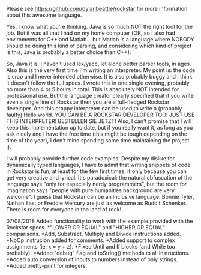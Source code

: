 Please see https://github.com/dylanbeattie/rockstar for more information about this awesome language.

Yes, I know what you're thinking. Java is so much NOT the right tool for the job. But it was all that I had on my home computer (OK, so I also had enviroments for C++ and Matlab... but Matlab is a language where NOBODY should be doing this kind of parsing, and considering which kind of project is this, Java is probably a better choice than C++).

So, Java it is. I haven't used lex/yacc, let alone better parser tools, in ages. Also this is the very first time I'm writing an interpreter. My point is: the code is crap and I never intended otherwise. It is also probably buggy and I think it doesn't follow the full specs. I wrote this in one single evening, probably no more than 4 or 5 hours in total. This is absolutely NOT intended for professional use. But the language creator clearly specified that if you write even a single line of Rockstar then you are a full-fledged Rockstar developer. And this crappy interpreter can be used to write a (probably faulty) Hello world. YOU CAN BE A ROCKSTAR DEVELOPER TOO! JUST USE THIS INTERPRETER! BESTELLEN SIE JETZT! Also, I can't promise that I will keep this implementation up to date, but if you really want it, as long as you ask nicely and I have the free time (this might be tough depending on the time of the year), I don't mind spending some time maintaining the project :).

I will probably provide further code examples. Despite my dislike for dynamically typed languages, I have to admit that writing snippets of code in Rockstar is fun, at least for the few first times, if only because you can get very creative and lyrical. It's paradoxical: the natural obfuscation of the language says "only for especially nerdy programmers", but the room for imagination says "people with pure humanities background are very welcome". I guess that Rockstar can be an inclusive language: Bonnie Tyler, Nathan East or Freddie Mercury are just as welcome as Rudolf Schenker. There is room for everyone in the land of rock!

07/08/2018 Added functionality to work with the example provided with the Rockstar specs.
*"LOWER OR EQUAL" and "HIGHER OR EQUAL" comparisons.
*Add, Substract, Multiply and Divide instructions added.
*NoOp instrucion added for comments.
*Added support to complex assignments (ie: x = y + z).
*Fixed Until and If blocks (and While too probably).
*Added "debug" flag and toString() methods to all instructions.
*Added auto conversion of inputs to numbers instead of only strings.
*Added pretty-print for integers.
